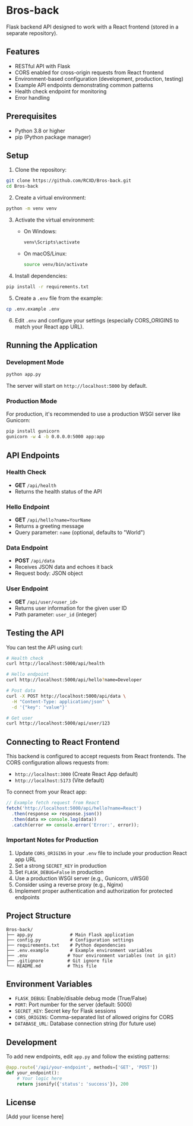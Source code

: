 # Bros-back

Flask backend API designed to work with a React frontend (stored in a separate repository).

## Features

- RESTful API with Flask
- CORS enabled for cross-origin requests from React frontend
- Environment-based configuration (development, production, testing)
- Example API endpoints demonstrating common patterns
- Health check endpoint for monitoring
- Error handling

## Prerequisites

- Python 3.8 or higher
- pip (Python package manager)

## Setup

1. Clone the repository:
```bash
git clone https://github.com/RCXD/Bros-back.git
cd Bros-back
```

2. Create a virtual environment:
```bash
python -m venv venv
```

3. Activate the virtual environment:
   - On Windows:
     ```bash
     venv\Scripts\activate
     ```
   - On macOS/Linux:
     ```bash
     source venv/bin/activate
     ```

4. Install dependencies:
```bash
pip install -r requirements.txt
```

5. Create a `.env` file from the example:
```bash
cp .env.example .env
```

6. Edit `.env` and configure your settings (especially CORS_ORIGINS to match your React app URL).

## Running the Application

### Development Mode

```bash
python app.py
```

The server will start on `http://localhost:5000` by default.

### Production Mode

For production, it's recommended to use a production WSGI server like Gunicorn:

```bash
pip install gunicorn
gunicorn -w 4 -b 0.0.0.0:5000 app:app
```

## API Endpoints

### Health Check
- **GET** `/api/health`
- Returns the health status of the API

### Hello Endpoint
- **GET** `/api/hello?name=YourName`
- Returns a greeting message
- Query parameter: `name` (optional, defaults to "World")

### Data Endpoint
- **POST** `/api/data`
- Receives JSON data and echoes it back
- Request body: JSON object

### User Endpoint
- **GET** `/api/user/<user_id>`
- Returns user information for the given user ID
- Path parameter: `user_id` (integer)

## Testing the API

You can test the API using curl:

```bash
# Health check
curl http://localhost:5000/api/health

# Hello endpoint
curl http://localhost:5000/api/hello?name=Developer

# Post data
curl -X POST http://localhost:5000/api/data \
  -H "Content-Type: application/json" \
  -d '{"key": "value"}'

# Get user
curl http://localhost:5000/api/user/123
```

## Connecting to React Frontend

This backend is configured to accept requests from React frontends. The CORS configuration allows requests from:
- `http://localhost:3000` (Create React App default)
- `http://localhost:5173` (Vite default)

To connect from your React app:

```javascript
// Example fetch request from React
fetch('http://localhost:5000/api/hello?name=React')
  .then(response => response.json())
  .then(data => console.log(data))
  .catch(error => console.error('Error:', error));
```

### Important Notes for Production

1. Update `CORS_ORIGINS` in your `.env` file to include your production React app URL
2. Set a strong `SECRET_KEY` in production
3. Set `FLASK_DEBUG=False` in production
4. Use a production WSGI server (e.g., Gunicorn, uWSGI)
5. Consider using a reverse proxy (e.g., Nginx)
6. Implement proper authentication and authorization for protected endpoints

## Project Structure

```
Bros-back/
├── app.py              # Main Flask application
├── config.py           # Configuration settings
├── requirements.txt    # Python dependencies
├── .env.example        # Example environment variables
├── .env               # Your environment variables (not in git)
├── .gitignore         # Git ignore file
└── README.md          # This file
```

## Environment Variables

- `FLASK_DEBUG`: Enable/disable debug mode (True/False)
- `PORT`: Port number for the server (default: 5000)
- `SECRET_KEY`: Secret key for Flask sessions
- `CORS_ORIGINS`: Comma-separated list of allowed origins for CORS
- `DATABASE_URL`: Database connection string (for future use)

## Development

To add new endpoints, edit `app.py` and follow the existing patterns:

```python
@app.route('/api/your-endpoint', methods=['GET', 'POST'])
def your_endpoint():
    # Your logic here
    return jsonify({'status': 'success'}), 200
```

## License

[Add your license here]